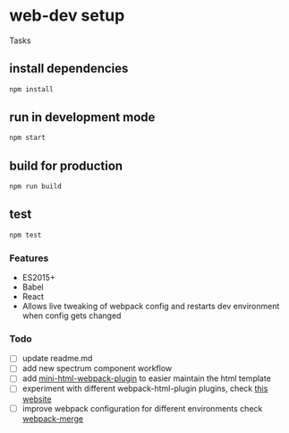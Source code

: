 # web-dev setup

Tasks

## install dependencies

```sh
npm install
```

## run in development mode

```sh
npm start
```

## build for production

```sh
npm run build
```

## test

```sh
npm test
```

### Features

- ES2015+
- Babel
- React
- Allows live tweaking of webpack config and restarts dev environment when config gets changed

### Todo

- [ ] update readme.md
- [ ] add new spectrum component workflow
- [ ] add [mini-html-webpack-plugin](https://www.npmjs.com/package/mini-html-webpack-plugin) to easier maintain the html template
- [ ] experiment with different webpack-html-plugin plugins, check [this website](https://survivejs.com/webpack/developing/getting-started/)
- [ ] improve webpack configuration for different environments check [webpack-merge](https://survivejs.com/webpack/developing/composing-configuration/#setting-up-webpack-merge)
